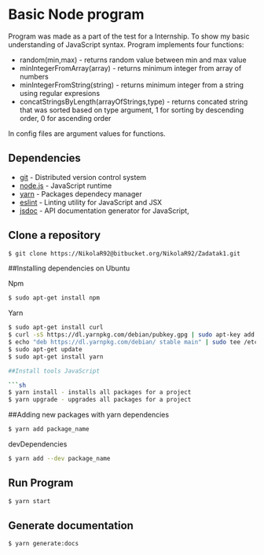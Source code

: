 # Basic Node program

Program was made as a part of the test for a Internship. To show my basic understanding of JavaScript syntax. Program implements four functions:

- random(min,max) - returns random value between min and max value
- minIntegerFromArray(array) -  returns minimum integer from array of numbers
- minIntegerFromString(string) - returns minimum integer from a string using regular expresions
- concatStringsByLength(arrayOfStrings,type) - returns concated string that was sorted based on type argument, 1 for sorting by descending order, 0 for ascending order

In config files are argument values for functions.

## Dependencies

* [git](https://git-scm.com/) - Distributed version control system
* [node.js](http://nodejs.org) - JavaScript runtime
* [yarn](https://yarnpkg.com) - Packages dependecy manager
* [eslint](https://eslint.org/) - Linting utility for JavaScript and JSX
* [jsdoc](http://usejsdoc.org/) -  API documentation generator for JavaScript,

## Clone a repository

```sh
$ git clone https://NikolaR92@bitbucket.org/NikolaR92/Zadatak1.git
```
##Installing dependencies on Ubuntu

Npm
```sh
$ sudo apt-get install npm
```
Yarn
```sh
$ sudo apt-get install curl
$ curl -sS https://dl.yarnpkg.com/debian/pubkey.gpg | sudo apt-key add -
$ echo "deb https://dl.yarnpkg.com/debian/ stable main" | sudo tee /etc/apt/sources.list.d/yarn.list
$ sudo apt-get update
$ sudo apt-get install yarn

##Install tools JavaScript

```sh
$ yarn install - installs all packages for a project
$ yarn upgrade - upgrades all packages for a project
```
##Adding new packages with yarn
dependencies
```sh
$ yarn add package_name
```
devDependencies
```sh
$ yarn add --dev package_name
```

## Run Program

```sh
$ yarn start
```

## Generate documentation

```sh
$ yarn generate:docs
```
